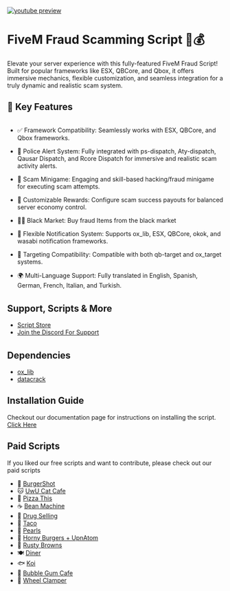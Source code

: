 [![youtube preview](https://i.imgur.com/nwnySSO.png)](https://youtu.be/DK9RdQP_lGg)


# FiveM Fraud Scamming Script 🚓💰

Elevate your server experience with this fully-featured FiveM Fraud Script!
Built for popular frameworks like ESX, QBCore, and Qbox, it offers immersive mechanics, flexible customization, and seamless integration for a truly dynamic and realistic scam system.


## 🌟 Key Features
######
- ✅ Framework Compatibility: Seamlessly works with ESX, QBCore, and Qbox frameworks.

- 🚨 Police Alert System: Fully integrated with ps-dispatch, Aty-dispatch, Qausar Dispatch, and Rcore Dispatch for immersive and realistic scam activity alerts.

- 🧠 Scam Minigame: Engaging and skill-based hacking/fraud minigame for executing scam attempts.

- 💸 Customizable Rewards: Configure scam success payouts for balanced server economy control.

- 🏴‍☠️ Black Market: Buy fraud Items from the black market

- 🔔 Flexible Notification System: Supports ox_lib, ESX, QBCore, okok, and wasabi notification frameworks.

- 🎯 Targeting Compatibility: Compatible with both qb-target and ox_target systems.

- 🌍 Multi-Language Support: Fully translated in English, Spanish, German, French, Italian, and Turkish.


######
## Support, Scripts & More
- [Script Store](https://pulsescripts.com/)
- [Join the Discord For Support](https://discord.gg/c6gXmtEf3H)
######

## Dependencies
- [ox_lib](https://github.com/overextended/ox_lib/releases)
- [datacrack](https://github.com/utkuali/datacrack)
  
## Installation Guide
Checkout our documentation page for instructions on installing the script. [Click Here](https://pulsescripts.gitbook.io/)

## Paid Scripts
If you liked our free scripts and want to contribute, please check out our paid scripts

* 🍔 [BurgerShot](https://pulsescripts.com/product/burgershot)
* 🐱 [UwU Cat Cafe](https://pulsescripts.com/product/uwucatcafe)
* 🍕 [Pizza This](https://pulsescripts.com/product/6707931)
* ☕ [Bean Machine](https://pulsescripts.com/product/6741732)
* 💊 [Drug Selling](https://pulsescripts.com/product/drugsellingv2)
* 🌮 [Taco](https://pulsescripts.com/product/6707937)
* 🐚 [Pearls](https://pulsescripts.com/product/6707935)
* 🍔 [Horny Burgers + UpnAtom](https://pulsescripts.com/category/escrow)
* 🍩 [Rusty Browns](https://pulsescripts.com/product/6707942)
* 🍽️ [Diner](https://pulsescripts.com/product/7007587)
* 🐟 [Koi](https://pulsescripts.com/product/6994012)
* 🍬 [Bubble Gum Cafe](https://pulsescripts.com/product/6707950)
* 🛑 [Wheel Clamper](https://pulsescripts.com/product/6805299)
